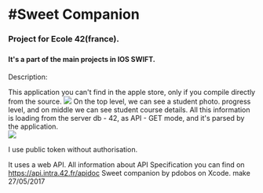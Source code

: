 <H1>#Sweet Companion

<H3>Project for Ecole 42(france). <H3>
<H4>
It's a part of the main projects in IOS SWIFT. 
</H4>
Description:

This application you can't find in the apple store, only if you compile directly from the source.
<img src="Captură de ecran din 2017.05.29 la 9.48.46 a.m..png">
On the top level, we can see a student photo. progress level, and on middle we can see student course details.
All this information is loading from the server db - 42, as API - GET mode,  and it's parsed by the application.
<br>
<img src="Captură de ecran din 2017.05.29 la 9.49.25 a.m..png"><br>


I use public token without authorisation.

It uses a web API. All information about API Specification you can find on https://api.intra.42.fr/apidoc
Sweet companion by pdobos on Xcode. make 27/05/2017
